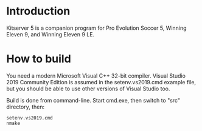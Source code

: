 # Introduction

Kitserver 5 is a companion program for Pro Evolution Soccer 5, Winning Eleven 9, and Winning Eleven 9 LE.

# How to build

You need a modern Microsoft Visual C++ 32-bit compiler.
Visual Studio 2019 Community Edition is assumed in the setenv.vs2019.cmd example file, but you
should be able to use other versions of Visual Studio too.

Build is done from command-line.
Start cmd.exe, then switch to "src" directory, then:

    setenv.vs2019.cmd
    nmake
